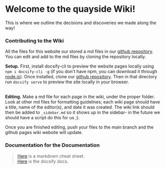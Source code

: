 # Welcome to the quayside Wiki! 
This is where we outline the decisions and discoveries we made along the way!


### Contributing to the Wiki
All the files for this website our stored a md files in our [github repository](https://github.com/quayside-app/Wiki). You can edit and add to the md files by cloning the repository locally.

**Setup.** 
First, install docsify-cli to preview the website pages locally using `npm i docsify-cli -g` (if you don't have npm, you can download it through [node.js](https://nodejs.org/en/download)). Once installed, clone our [github repository](https://github.com/quayside-app/Wiki). Then in that directory run `docsify serve` to preview the site locally in your browser.
<br> <br>

**Editing.** 
Make a md file for each page in the wiki, under the proper folder. Look at other md files for formatting guidelines; each wiki page should have a title, name of the editor(s), and date it was created. The wiki link should then be added to `_sidebar.md` so it shows up in the sidebar- in the future we should have a script do this for us ;).

Once you are finished editing, push your files to the main branch and the github pages wiki website will update.


### Documentation for the Documentation
> [Here](https://www.markdownguide.org/cheat-sheet/) is a markdown cheat sheet. <br>
> [Here](https://docsify.js.org/#/quickstart) is the docsify docs.
